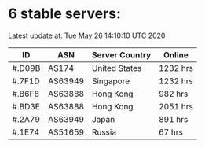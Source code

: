 # 6 stable servers:

Latest update at: Tue May 26 14:10:10 UTC 2020

| ID | ASN | Server Country | Online |
| -- | --- | -------------- | ------ |
| #.D09B | AS174 | United States | 1232 hrs |
| #.7F1D | AS63949 | Singapore | 1232 hrs |
| #.B6F8 | AS63888 | Hong Kong | 982 hrs |
| #.BD3E | AS63888 | Hong Kong | 2051 hrs |
| #.2A79 | AS63949 | Japan | 891 hrs |
| #.1E74 | AS51659 | Russia | 67 hrs |

